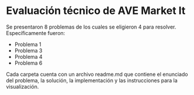 # Evaluación técnico de AVE Market It
Se presentaron 8 problemas de los cuales se eligieron 4 para resolver.
Específicamente fueron:
- Problema 1
- Problema 3
- Problema 4
- Problema 6

Cada carpeta cuenta con un archivo readme.md que contiene el enunciado del problema, la solución, la implementación y las instrucciones para la visualización.
